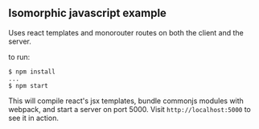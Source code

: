 ## Isomorphic javascript example
Uses react templates and monorouter routes on both the client and the server.

to run:
```
$ npm install
...
$ npm start
```

This will compile react's jsx templates, bundle commonjs modules with webpack, and start a server on port 5000.
Visit `http://localhost:5000` to see it in action.
